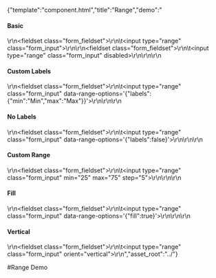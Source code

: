 {"template":"component.html","title":"Range","demo":"<h4>Basic</h4>\r\n<fieldset class=\"form_fieldset\">\r\n\t<input type=\"range\" class=\"form_input\">\r\n</fieldset>\r\n<fieldset class=\"form_fieldset\">\r\n\t<input type=\"range\" class=\"form_input\" disabled>\r\n</fieldset>\r\n\r\n<h4>Custom Labels</h4>\r\n<fieldset class=\"form_fieldset\">\r\n\t<input type=\"range\" class=\"form_input\" data-range-options='{\"labels\":{\"min\":\"Min\",\"max\":\"Max\"}}'>\r\n</fieldset>\r\n\r\n<h4>No Labels</h4>\r\n<fieldset class=\"form_fieldset\">\r\n\t<input type=\"range\" class=\"form_input\" data-range-options='{\"labels\":false}'>\r\n</fieldset>\r\n\r\n<h4>Custom Range</h4>\r\n<fieldset class=\"form_fieldset\">\r\n\t<input type=\"range\" class=\"form_input\" min=\"25\" max=\"75\" step=\"5\">\r\n</fieldset>\r\n\r\n<h4>Fill</h4>\r\n<fieldset class=\"form_fieldset\">\r\n\t<input type=\"range\" class=\"form_input\" data-range-options='{\"fill\":true}'>\r\n</fieldset>\r\n\r\n<h4>Vertical</h4>\r\n<fieldset class=\"form_fieldset\">\r\n\t<input type=\"range\" class=\"form_input\" orient=\"vertical\">\r\n</fieldset>","asset_root":"../"}

 #Range Demo